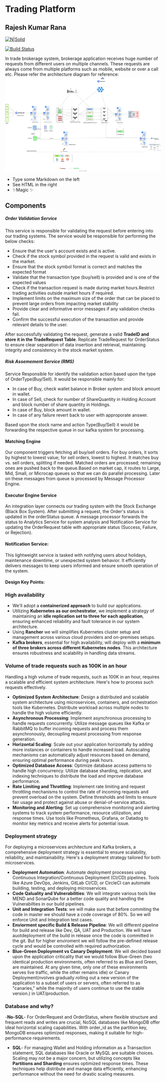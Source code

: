 # Trading Platform
## Rajesh Kumar Rana

[![N|Solid](https://cldup.com/dTxpPi9lDf.thumb.png)](https://nodesource.com/products/nsolid)

[![Build Status](https://travis-ci.org/joemccann/dillinger.svg?branch=master)](https://travis-ci.org/joemccann/dillinger)

In trade brokerage system, brokerage application receives huge number of requests from different users on multiple channels. These requests are always come from multiple platforms such as mobile, website or over a call etc. Please refer the architecture diagram for reference:
![alt text](https://github.com/rajeshrana-arch/TradeAppDesign/blob/master/Trade%20Design%20System.drawio.svg)

- Type some Markdown on the left
- See HTML in the right
- ✨Magic ✨

## Components
##### Order Validation Service
This service is responsible for validating the request before entering into our trading systems. The service would be responsible for performing the below checks:
- Ensure that the user's account exists and is active.
- Check if the stock symbol provided in the request is valid and exists in the market. 
- Ensure that the stock symbol format is correct and matches the expected format
- Validate that the transaction type (buy/sell) is provided and is one of the expected values
- Check if the transaction request is made during market hours.Restrict trading activities outside market hours if required.
- Implement limits on the maximum size of the order that can be placed to prevent large orders from impacting market stability
- Provide clear and informative error messages if any validation checks fail.
- Confirm the successful execution of the transaction and provide relevant details to the user.

After successfully validating the request, generate a valid **TradeID and store it in the TradeRequest Table**. Replicate TradeRequest for OrderStatus to ensure clear separation of data insertion and retrieval, maintaining integrity and consistency in the stock market system.

##### Risk Assemement Service (RMS)
Service Responsible for identify the validation action based upon the type of OrderType(Buy/Sell). It would be responsible mainly for:
 - In case of Buy, check wallet balance in Broker system and block amount in wallet.
 - In case of Sell, check for number of ShareQuantity in Holding Account and block number of share quantity in Holdings.
 - In case of Buy, block amount in wallet.
 - In case of any failure revert back to user with approporate answer.

Based upon the stock name and action Type(Buy/Sell) it would be forwarding the respective queue in our kafka system for processing.

#### Matching Engine
Our component triggers fetching all buy/sell orders. For buy orders, it sorts by highest to lowest value; for sell orders, lowest to highest. It matches buy vs. sell orders, splitting if needed. Matched orders are processed; remaining ones are pushed back to the queue.Based on market cap, it routes to Large, Mid, Small, or Microcap queues so that we can do parallel processing. Later on these messages from queue is processed by Message Processor Engine.

#### Executor Engine Service
An integration layer connects our trading system with the Stock Exchange (Black Box System). After submitting a request, the Order's status is updated in the orderStatus queue. A message processor forwards the status to Analytics Service for system analysis and Notification Service for updating the OrderRequest table with appropriate status (Success, Failure, or Rejection).

#### Notification Service:
This lightweight service is tasked with notifying users about holidays, maintenance downtime, or unexpected system behavior. It efficiently delivers messages to keep users informed and ensure smooth operation of the system.
#### Design Key Points:
### High availability
- We'll adopt a **containerized approach** to build our applications.
- Utilizing **Kubernetes as our orchestrator**, we implement a strategy of maintaining an **idle replication set to three for each application**, ensuring enhanced reliability and fault tolerance in our system architecture.
- Using **Rancher** we will simplifies Kubernetes cluster setup and management across various cloud providers and on-premises setups.
-  **Kafka brokers**, essential for high availability, will deploy with a **minimum of three brokers across different Kubernetes nodes**. This architecture ensures robustness and scalability in handling data streams.

### Volume of trade requests such as 100K in an hour
Handling a high volume of trade requests, such as 100K in an hour, requires a scalable and efficient system architecture. Here's how to process such requests effectively.

- **Optimized System Architecture**: Design a distributed and scalable system architecture using microservices, containers, and orchestration tools like Kubernetes. Distribute workload across multiple nodes to handle the high volume efficiently.
- **Asynchronous Processing**: Implement asynchronous processing to handle requests concurrently. Utilize message queues like Kafka or RabbitMQ to buffer incoming requests and process them asynchronously, decoupling request processing from response generation.
- **Horizontal Scaling**: Scale out your application horizontally by adding more instances or containers to handle increased load. Autoscaling mechanisms can automatically adjust resources based on demand, ensuring optimal performance during peak hours.
- **Optimized Database Access**: Optimize database access patterns to handle high concurrency. Utilize database sharding, replication, and indexing techniques to distribute the load and improve database performance.
- **Rate Limiting and Throttling**: Implement rate limiting and request throttling mechanisms to control the rate of incoming requests and prevent overload on the system. Define thresholds and limits to ensure fair usage and protect against abuse or denial-of-service attacks.
- **Monitoring and Alerting**: Set up comprehensive monitoring and alerting systems to track system performance, resource utilization, and response times. Use tools like Prometheus, Grafana, or Datadog to monitor key metrics and receive alerts for potential issue.
### Deployment strategy
For deploying a microservices architecture and Kafka brokers, a comprehensive deployment strategy is essential to ensure scalability, reliability, and maintainability. Here's a deployment strategy tailored for both microservices.

- **Deployment Automation**: Automate deployment processes using Continuous Integration/Continuous Deployment (CI/CD) pipelines. Tools like Azure DevOps, Jenkins, GitLab CI/CD, or CircleCI can automate building, testing, and deploying microservices.
- **Code Qaluality and Vulnerabilities**: We will integrate various tools like MEND and SonarQube for a better code quality and handling the Vulnerabilties in our build pipelines.
- **Unit and Integration Tests**: we will make sure that before commiting the code in master we should have a code coverage of 80%. So we will enforce Unit and Integration test cases.
- **Enviorment specific Build & Release Pipeline**: We will different pipeline for build and release like Dev, QA, UAT and Production. We will have auotdeployment of the build in release once the code is committed in the git. But for higher enviroment we will follow the pre-defined release cycle and would be controlled with required authorization.
- **Blue-Green Deployment vs Canary Deployment**:  We will decided based upon the application criticality that we would follow Blue-Green (two identical production environments, often referred to as Blue and Green, are maintained. At any given time, only one of these environments serves live traffic, while the other remains idle) or Canary Deployment(nvolves gradually rolling out a new version of the application to a subset of users or servers, often referred to as "canaries," while the majority of users continue to use the stable version.) in UAT/production.
### Database and why?
-**No-SQL**- For OrderRequest and OrderStatus, where flexible structure and frequent reads and writes are crucial, NoSQL databases like MongoDB offer ideal horizontal scaling capabilities. With order_id as the partition key, MongoDB ensures optimized responses, making it suitable for high-performance requirements.
- **SQL**- For managing Wallet and Holding information as a Transaction statement, SQL databases like Oracle or MySQL are suitable choices. Scaling may not be a major concern, but utilizing concepts like **Partitions and Sharding** ensures optimized response times. These techniques help distribute and manage data efficiently, enhancing performance without the need for drastic scaling measures.
